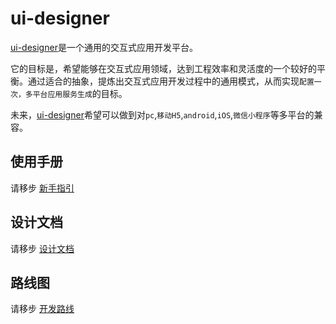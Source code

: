 # ui-designer

[ui-designer](https://github.com/wbpmrck/ui-designer)是一个通用的交互式应用开发平台。

它的目标是，希望能够在交互式应用领域，达到工程效率和灵活度的一个较好的平衡。通过适合的抽象，提炼出交互式应用开发过程中的通用模式，从而实现`配置一次，多平台应用服务生成`的目标。

未来，[ui-designer](https://github.com/wbpmrck/ui-designer)希望可以做到对`pc`,`移动H5`,`android`,`iOS`,`微信小程序`等多平台的兼容。

## 使用手册

请移步 [新手指引](./guide/index.md)

## 设计文档

请移步 [设计文档](./design/index.md)

## 路线图

请移步 [开发路线](./route-map/index.md)